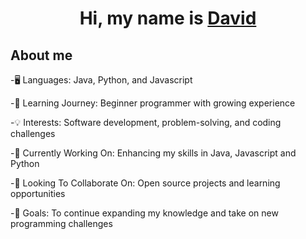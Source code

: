 <h1 align="center"> Hi, my name is <a href= "https://www.linkedin.com/in/david-hernandez-760322292/">David </a></h1>

## About me

-🖥️ Languages: Java, Python, and Javascript

-🌱 Learning Journey: Beginner programmer with growing experience

-💡 Interests: Software development, problem-solving, and coding challenges

-🚀 Currently Working On: Enhancing my skills in Java, Javascript and Python

-🤝 Looking To Collaborate On: Open source projects and learning opportunities

-🎯 Goals: To continue expanding my knowledge and take on new programming challenges
<!--
**DavidHG24/DavidHG24** is a ✨ _special_ ✨ repository because its `README.md` (this file) appears on your GitHub profile.

Here are some ideas to get you started:

- 🔭 I’m currently working on ...
- 🌱 I’m currently learning ...
- 👯 I’m looking to collaborate on ...
- 🤔 I’m looking for help with ...
- 💬 Ask me about ...
- 📫 How to reach me: ...
- 😄 Pronouns: ...
- ⚡ Fun fact: ...
-->
